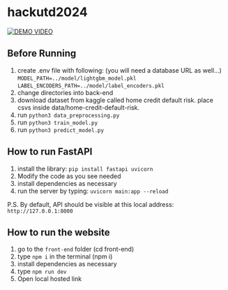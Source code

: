# hackutd2024

[![DEMO VIDEO](https://img.youtube.com/vi/GZDfWB_H7oc&ab_channel=ly-sona/maxresdefault.jpg)](https://www.youtube.com/watch?v=GZDfWB_H7oc&ab_channel=ly-sona)

## Before Running

1. create .env file with following: (you will need a database URL as well...)
`MODEL_PATH=../model/lightgbm_model.pkl`
`LABEL_ENCODERS_PATH=../model/label_encoders.pkl`
2. change directories into back-end
3. download dataset from kaggle called home credit default risk. place csvs inside data/home-credit-default-risk.
3. run `python3 data_preprocessing.py`
4. run `python3 train_model.py`
5. run `python3 predict_model.py`

## How to run FastAPI

1. install the library:  `pip install fastapi uvicorn`
2. Modify the code as you see needed
3. install dependencies as necessary
4. run the server by typing: `uvicorn main:app --reload`

P.S. By default, API should be visible at this local address: `http://127.0.0.1:8000`

## How to run the website

1. go to the `front-end` folder (cd front-end)
2. type `npm i` in the terminal (npm i)
3. install dependencies as necessary
4. type `npm run dev`
5. Open local hosted link
